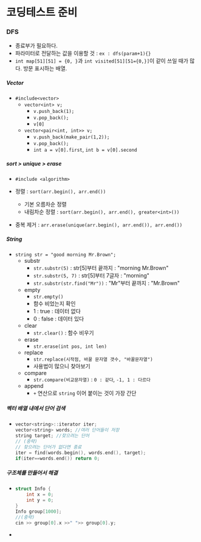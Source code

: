 # 코딩테스트 준비

### DFS

- 종료부가 필요하다.
- 파라미터로 전달하는 값을 이용할 것 : `ex : dfs(param+1){}`
- `int map[51][51] = {0, }`과 `int visited[51][51={0,}]`이 같이 쓰일 때가 많다. 방문 표시하는 배열.

##### Vector

- `#include<vector>`
  - `vector<int> v;`
    - `v.push_back(1);`
    - `v.pop_back();`
    - `v[0]`
  - `vector<pair<int, int>> v;`
    - `v.push_back(make_pair(1,2));`
    - `v.pop_back();`
    - `int a = v[0].first`, `int b = v[0].second`



##### sort > unique > erase

- `#include <algorithm>`

- 정렬 : `sort(arr.begin(), arr.end())`
  - 기본 오름차순 정렬
  - 내림차순 정렬 : `sort(arr.begin(), arr.end(), greater<int>())`
- 중복 제거 : `arr.erase(unique(arr.begin(), arr.end()), arr.end())`



##### String

- `string str = "good morning Mr.Brown";`
  - substr
    - `str.substr(5)` : str[5]부터 끝까지 : "morning Mr.Brown"
    - `str.substr(5, 7)` : str[5]부터 7글자 : "morning"
    - `str.substr(str.find("Mr"))` : "Mr"부터 끝까지 : "Mr.Brown"
  - empty
    - `str.empty()`
    - 함수 비었는지 확인
    - 1 : true : 데이터 없다
    - 0 : false : 데이터 있다
  - clear
    - `str.clear()` : 함수 비우기
  - erase
    - `str.erase(int pos, int len)`
  - replace
    - `str.replace(시작점, 바꿀 문자열 갯수, "바꿀문자열")`
    - 사용법이 많으니 찾아보기
  - compare
    - `str.compare(비교문자열)` : `0 : 같다`, `-1, 1 : 다르다`
  - append
    - `+` 연산으로 `string` 이어 붙이는 것이 가장 간단



##### 벡터 배열 내에서 단어 검색

- ```c++
  vector<string>::iterator iter;
  vector<string> words; //여러 단어들이 저장
  string target; //찾으려는 단어
  // (중략)
  // 찾으려는 단어가 없다면 종료
  iter = find(words.begin(), words.end(), target);
  if(iter==words.end()) return 0;
  ```



##### 구조체를 만들어서 해결

- ```c++
  struct Info {
      int x = 0;
      int y = 0;
  }
  Info group[1000];
  //(중략)
  cin >> group[0].x >>" ">> group[0].y;
  ```

- 